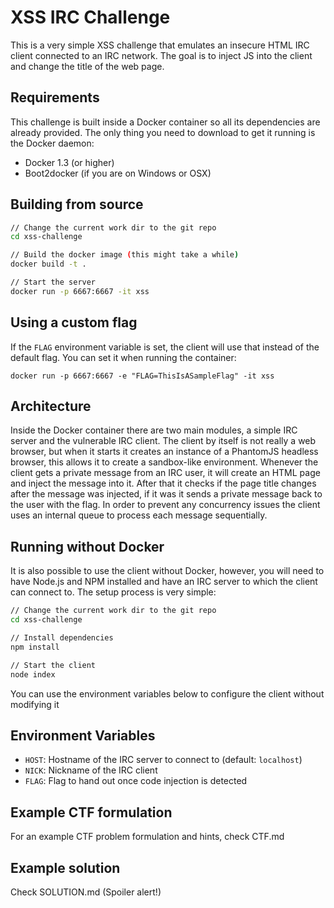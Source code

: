 # XSS IRC Challenge

This is a very simple XSS challenge that emulates an insecure HTML IRC client
connected to an IRC network. The goal is to inject JS into the client and
change the title of the web page.

## Requirements

This challenge is built inside a Docker container so all its dependencies are already
provided. The only thing you need to download to get it running is the Docker
daemon:

- Docker 1.3 (or higher)
- Boot2docker (if you are on Windows or OSX)

## Building from source

```sh
// Change the current work dir to the git repo
cd xss-challenge

// Build the docker image (this might take a while)
docker build -t .

// Start the server
docker run -p 6667:6667 -it xss
```

## Using a custom flag

If the `FLAG` environment variable is set, the client
will use that instead of the default flag. You can set it when running the container:

```
docker run -p 6667:6667 -e "FLAG=ThisIsASampleFlag" -it xss
```

## Architecture

Inside the Docker container there are two main modules, a simple IRC server and the
vulnerable IRC client. The client by itself is not really a web browser, but when
it starts it creates an instance of a PhantomJS headless browser, this allows it
to create a sandbox-like environment. Whenever the client gets a private message
from an IRC user, it will create an HTML page and inject the message into it.
After that it checks if the page title changes after the message was injected,
if it was it sends a private message back to the user with the flag.
In order to prevent any concurrency issues the client uses an internal queue to
process each message sequentially.

## Running without Docker

It is also possible to use the client without Docker, however, you will need to
have Node.js and NPM installed and have an IRC server to which the client can connect to.
The setup process is very simple:

```sh
// Change the current work dir to the git repo
cd xss-challenge

// Install dependencies
npm install

// Start the client
node index
```

You can use the environment variables below to configure the client without modifying it

## Environment Variables

- `HOST`: Hostname of the IRC server to connect to (default: `localhost`)
- `NICK`: Nickname of the IRC client
- `FLAG`: Flag to hand out once code injection is detected

## Example CTF formulation

For an example CTF problem formulation and hints, check CTF.md

## Example solution

Check SOLUTION.md (Spoiler alert!)